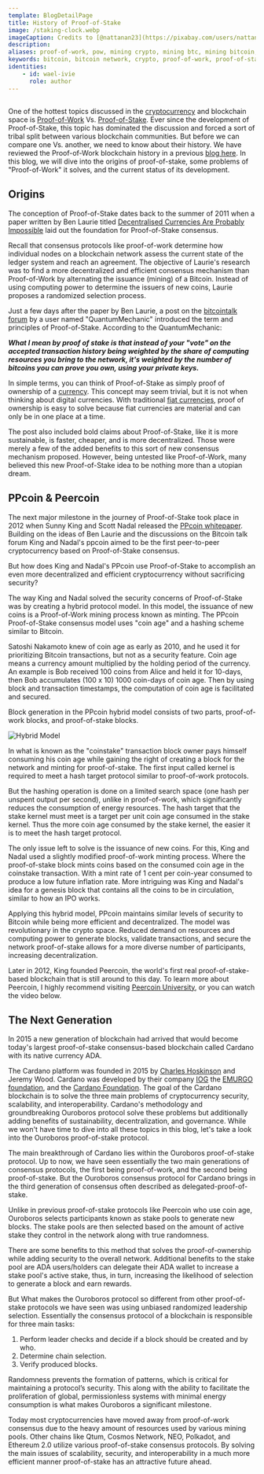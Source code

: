 ```yaml
---
template: BlogDetailPage
title: History of Proof-of-Stake
image: /staking-clock.webp
imageCaption: Credits to [@nattanan23](https://pixabay.com/users/nattanan23-6312362/) at Pixbay
description:
aliases: proof-of-work, pow, mining crypto, mining btc, mining bitcoin, bitcoin
keywords: bitcoin, bitcoin network, crypto, proof-of-work, proof-of-stake, cardano, sustainability
identities: 
    - id: wael-ivie
      role: author
---
```



##

One of the hottest topics discussed in the [cryptocurrency](/en/terms/cryptocurrency.md) and blockchain space is [Proof-of-Work](/en/terms/proof-of-work.md) Vs. [Proof-of-Stake](/en/terms/proof-of-stake.md). Ever since the development of Proof-of-Stake, this topic has dominated the discussion and forced a sort of tribal split between various blockchain communities. But before we can compare one Vs. another, we need to know about their history.  We have reviewed the Proof-of-Work blockchain history in a previous [blog here](/en/blogs/history-of-pow.md). In this blog, we will dive into the origins of proof-of-stake, some problems of "Proof-of-Work" it solves, and the current status of its development.

## Origins

The conception of Proof-of-Stake dates back to the summer of 2011 when a paper written by Ben Laurie titled [Decentralised Currencies Are Probably Impossible](https://github.com/armada-alliance/assets/raw/gh-pages/decentralised-currencies.pdf) laid out the foundation for Proof-of-Stake consensus.

Recall that consensus protocols like proof-of-work determine how individual nodes on a blockchain network assess the current state of the ledger system and reach an agreement. The objective of Laurie's research was to find a more decentralized and efficient consensus mechanism than Proof-of-Work by alternating the issuance (mining) of a Bitcoin. Instead of using computing power to determine the issuers of new coins, Laurie proposes a randomized selection process.

Just a few days after the paper by Ben Laurie, a post on the [bitcointalk forum](https://bitcointalk.org/index.php?topic=27787.0) by a user named "QuantumMechanic"  introduced the term and principles of Proof-of-Stake. According to the QuantumMechanic:

***What I mean by proof of stake is that instead of your "vote" on the accepted transaction history being weighted by the share of computing resources you bring to the network, it's weighted by the number of bitcoins you can prove you own, using your private keys.***

In simple terms, you can think of Proof-of-Stake as simply proof of ownership of a [currency](/en/terms/currency.md). This concept may seem trivial, but it is not when thinking about digital currencies. With traditional [fiat currencies](/en/terms/fiat.md), proof of ownership is easy to solve because fiat currencies are material and can only be in one place at a time.

The post also included bold claims about Proof-of-Stake, like it is more sustainable, is faster, cheaper, and is more decentralized. Those were merely a few of the added benefits to this sort of new consensus mechanism proposed. However, being untested like Proof-of-Work, many believed this new Proof-of-Stake idea to be nothing more than a utopian dream. 

## PPcoin & Peercoin

The next major milestone in the journey of Proof-of-Stake took place in 2012 when Sunny King and Scott Nadal released the [PPcoin whitepaper](https://decred.org/research/king2012.pdf). Building on the ideas of Ben Laurie and the discussions on the Bitcoin talk forum King and Nadal's ppcoin aimed to be the first peer-to-peer cryptocurrency based on Proof-of-Stake consensus. 

But how does King and Nadal's PPcoin use Proof-of-Stake to accomplish an even more decentralized and efficient cryptocurrency without sacrificing security?

The way King and Nadal solved the security concerns of Proof-of-Stake was by creating a hybrid protocol model. In this model, the issuance of new coins is a Proof-of-Work mining process known as minting. The PPcoin Proof-of-Stake consensus model uses "coin age" and a hashing scheme similar to Bitcoin.  

Satoshi Nakamoto knew of coin age as early as 2010, and he used it for prioritizing Bitcoin transactions, but not as a security feature. Coin age means a currency amount multiplied by the holding period of the currency. An example is Bob received 100 coins from Alice and held it for 10-days, then Bob accumulates (100 x 10) 1000 coin-days of coin age. Then by using block and transaction timestamps, the computation of coin age is facilitated and secured.

Block generation in the PPcoin hybrid model consists of two parts, proof-of-work blocks, and proof-of-stake blocks. 

![Hybrid Model](https://github.com/armada-alliance/assets/raw/gh-pages/hybrid-pos-pow.png)

In what is known as the "coinstake" transaction block owner pays himself consuming his coin age while gaining the right of creating a block for the network and minting for proof-of-stake. The first input called kernel is required to meet a hash target protocol similar to proof-of-work protocols.

But the hashing operation is done on a limited search space (one hash per unspent output per second), unlike in proof-of-work, which significantly reduces the consumption of energy resources. The hash target that the stake kernel must meet is a target per unit coin age consumed in the stake kernel. Thus the more coin age consumed by the stake kernel, the easier it is to meet the hash target protocol. 

The only issue left to solve is the issuance of new coins. For this, King and Nadal used a slightly modified proof-of-work minting process. Where the proof-of-stake block mints coins based on the consumed coin age in the coinstake transaction. With a mint rate of 1 cent per coin-year consumed to produce a low future inflation rate. More intriguing was King and Nadal's idea for a genesis block that contains all the coins to be in circulation, similar to how an IPO works.

Applying this hybrid model, PPcoin maintains similar levels of security to Bitcoin while being more efficient and decentralized. The model was revolutionary in the crypto space. Reduced demand on resources and computing power to generate blocks, validate transactions, and secure the network proof-of-stake allows for a more diverse number of participants, increasing decentralization. 

Later in 2012, King founded Peercoin, the world's first real proof-of-stake-based blockchain that is still around to this day. To learn more about Peercoin, I highly recommend visiting [Peercoin University](https://university.peercoin.net/), or you can watch the video below.

<YoutubeVideo url="https://youtu.be/x8KAsime9EI" description="peercoin intro"/>

## The Next Generation

In 2015 a new generation of blockchain had arrived that would become today's largest proof-of-stake consensus-based blockchain called Cardano with its native currency ADA. 

The Cardano platform was founded in 2015 by [Charles Hoskinson](/en/identities/charles-hoskinson.md) and Jeremy Wood. Cardano was developed by their company [IOG](/en/identities/iog.md) the [EMURGO foundation](/en/identities/emurgo.md), and the [Cardano Foundation](/en/identities/cardano-foundation.md). The goal of the Cardano blockchain is to solve the three main problems of cryptocurrency security, scalability, and interoperability. Cardano's methodology and groundbreaking Ouroboros protocol solve these problems but additionally adding benefits of sustainability, decentralization, and governance. While we won't have time to dive into all these topics in this blog, let's take a look into the Ouroboros proof-of-stake protocol. 

The main breakthrough of Cardano lies within the Ouroboros proof-of-stake protocol. Up to now, we have seen essentially the two main generations of consensus protocols, the first being proof-of-work, and the second being proof-of-stake. But the Ouroboros consensus protocol for Cardano brings in the third generation of consensus often described as delegated-proof-of-stake. 

Unlike in previous proof-of-stake protocols like Peercoin who use coin age, Ouroboros selects participants known as stake pools to generate new blocks. The stake pools are then selected based on the amount of active stake they control in the network along with true randomness. 

There are some benefits to this method that solves the proof-of-ownership while adding security to the overall network.  Additional benefits to the stake pool are ADA users/holders can delegate their ADA wallet to increase a stake pool's active stake, thus, in turn, increasing the likelihood of selection to generate a block and earn rewards.  

But What makes the Ouroboros protocol so different from other proof-of-stake protocols we have seen was using unbiased randomized leadership selection. Essentially the consensus protocol of a blockchain is responsible for three main tasks:

1. Perform leader checks and decide if a block should be created and by who.
2. Determine chain selection.
3. Verify produced blocks.

Randomness prevents the formation of patterns, which is critical for maintaining a protocol’s security. This along with the ability to facilitate the proliferation of global, permissionless systems with minimal energy consumption is what makes Ouroboros a significant milestone.

<YoutubeVideo url="https://youtu.be/Do8rHvr65ZA" description="Cardano Simply Explained"/>

Today most cryptocurrencies have moved away from proof-of-work consensus due to the heavy amount of resources used by various mining pools. Other chains like Qtum, Cosmos Network, NEO, Polkadot, and Ethereum 2.0 utilize various proof-of-stake consensus protocols. By solving the main issues of scalability, security, and interoperability in a much more efficient manner proof-of-stake has an attractive future ahead.